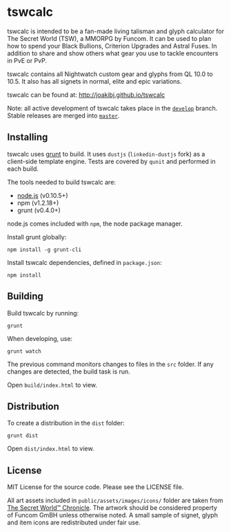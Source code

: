 tswcalc
=======

tswcalc is intended to be a fan-made living talisman and glyph calculator for The Secret World (TSW), a MMORPG by Funcom. It can be used to plan how to spend your Black Bullions, Criterion Upgrades and Astral Fuses. In addition to share and show others what gear you use to tackle encounters in PvE or PvP.

tswcalc contains all Nightwatch custom gear and glyphs from QL 10.0 to 10.5. It also has all signets in normal, elite and epic variations. 

tswcalc can be found at: http://joakibj.github.io/tswcalc

Note: all active development of tswcalc takes place in the [`develop`](https://github.com/joakibj/tswcalc/tree/develop) branch. Stable releases are merged into [`master`](https://github.com/joakibj/tswcalc/tree/master).

Installing
--------
tswcalc uses [grunt](http://gruntjs.com/) to build. 
It uses `dustjs` (`linkedin-dustjs` fork) as a client-side template engine. Tests are covered by `qunit` and performed in each build.

The tools needed to build tswcalc are:
* [node.js](http://nodejs.org/) (v0.10.5+)
* npm (v1.2.18+)
* grunt (v0.4.0+)

node.js comes included with `npm`, the node package manager.

Install grunt globally:

    npm install -g grunt-cli

Install tswcalc dependencies, defined in `package.json`:

    npm install

Building
--------
Build tswcalc by running:

    grunt

When developing, use:
    
    grunt watch

The previous command monitors changes to files in the `src` folder. If any changes are detected, the build task is run.

Open `build/index.html` to view.

Distribution
------------
To create a distribution in the `dist` folder: 

    grunt dist

Open `dist/index.html` to view.

License
-------
MIT License for the source code. Please see the LICENSE file.

All art assets included in `public/assets/images/icons/` folder are taken from [The Secret World™ Chronicle](http://chronicle.thesecretworld.com/). The artwork should be considered property of Funcom GmBH unless otherwise noted. A small sample of signet, glyph and item icons are redistributed under fair use.
